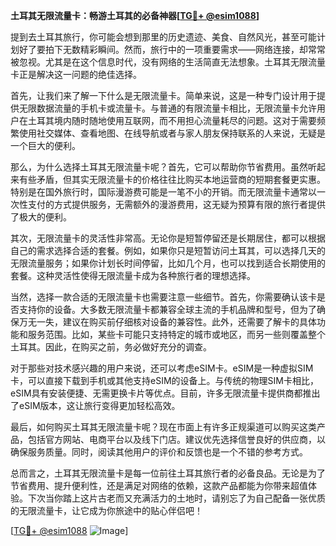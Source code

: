 **土耳其无限流量卡：畅游土耳其的必备神器[[TG💪+ @esim1088](https://t.me/s/esim1088)]**

提到去土耳其旅行，你可能会想到那里的历史遗迹、美食、自然风光，甚至可能计划好了要拍下无数精彩瞬间。然而，旅行中的一项重要需求——网络连接，却常常被忽视。尤其是在这个信息时代，没有网络的生活简直无法想象。土耳其无限流量卡正是解决这一问题的绝佳选择。

首先，让我们来了解一下什么是无限流量卡。简单来说，这是一种专门设计用于提供无限数据流量的手机卡或流量卡。与普通的有限流量卡相比，无限流量卡允许用户在土耳其境内随时随地使用互联网，而不用担心流量耗尽的问题。这对于需要频繁使用社交媒体、查看地图、在线导航或者与家人朋友保持联系的人来说，无疑是一个巨大的便利。

那么，为什么选择土耳其无限流量卡呢？首先，它可以帮助你节省费用。虽然听起来有些矛盾，但其实无限流量卡的价格往往比购买本地运营商的短期套餐更实惠。特别是在国外旅行时，国际漫游费可能是一笔不小的开销。而无限流量卡通常以一次性支付的方式提供服务，无需额外的漫游费用，这无疑为预算有限的旅行者提供了极大的便利。

其次，无限流量卡的灵活性非常高。无论你是短暂停留还是长期居住，都可以根据自己的需求选择合适的套餐。例如，如果你只是短暂访问土耳其，可以选择几天的无限流量服务；如果你计划长时间停留，比如几个月，也可以找到适合长期使用的套餐。这种灵活性使得无限流量卡成为各种旅行者的理想选择。

当然，选择一款合适的无限流量卡也需要注意一些细节。首先，你需要确认该卡是否支持你的设备。大多数无限流量卡都兼容全球主流的手机品牌和型号，但为了确保万无一失，建议在购买前仔细核对设备的兼容性。此外，还需要了解卡的具体功能和服务范围。比如，某些卡可能只支持特定的城市或地区，而另一些则覆盖整个土耳其。因此，在购买之前，务必做好充分的调查。

对于那些对技术感兴趣的用户来说，还可以考虑eSIM卡。eSIM是一种虚拟SIM卡，可以直接下载到手机或其他支持eSIM的设备上。与传统的物理SIM卡相比，eSIM具有安装便捷、无需更换卡片等优点。目前，许多无限流量卡提供商都推出了eSIM版本，这让旅行变得更加轻松高效。

最后，如何购买土耳其无限流量卡呢？现在市面上有许多正规渠道可以购买这类产品，包括官方网站、电商平台以及线下门店。建议优先选择信誉良好的供应商，以确保服务质量。同时，阅读其他用户的评价和反馈也是一个不错的参考方式。

总而言之，土耳其无限流量卡是每一位前往土耳其旅行者的必备良品。无论是为了节省费用、提升便利性，还是满足对网络的依赖，这款产品都能为你带来超值体验。下次当你踏上这片古老而又充满活力的土地时，请别忘了为自己配备一张优质的无限流量卡，让它成为你旅途中的贴心伴侣吧！

[[TG💪+ @esim1088](https://t.me/s/esim1088) ![Image](https://i.postimg.cc/4NQfJmqS/Snipaste-2025-05-13-00-14-12.png)]